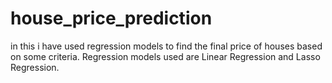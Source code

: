 # house_price_prediction

in this i have used regression models to find the final price of houses based on some criteria. Regression models used are Linear Regression and Lasso Regression. 
